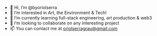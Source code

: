 - 👋 Hi, I’m @byoriolserra
- 👀 I’m interested in Art, the Environment & Tech!
- 🌱 I’m currently learning full-stack engineering, art production & web3
- 💞️ I’m looking to collaborate on any interesting project
- 📫 You can contact me at oriolserragrau@gmail.com

<!---
byoriolserra/byoriolserra is a ✨ special ✨ repository because its `README.md` (this file) appears on your GitHub profile.
You can click the Preview link to take a look at your changes.
--->
